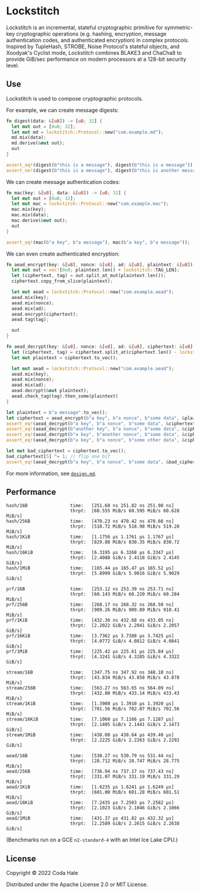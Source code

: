 # Lockstitch

Lockstitch is an incremental, stateful cryptographic primitive for symmetric-key cryptographic
operations (e.g.  hashing, encryption, message authentication codes, and authenticated encryption)
in complex protocols.  Inspired by TupleHash, STROBE, Noise Protocol's stateful objects, and
Xoodyak's Cyclist mode, Lockstitch combines BLAKE3 and ChaCha8 to provide GiB/sec performance on
modern processors at a 128-bit security level.

## Use

Lockstitch is used to compose cryptographic protocols.

For example, we can create message digests:

```rust
fn digest(data: &[u8]) -> [u8; 32] {
  let mut out = [0u8; 32];
  let mut md = lockstitch::Protocol::new("com.example.md");
  md.mix(data);
  md.derive(&mut out);
  out
}

assert_eq!(digest(b"this is a message"), digest(b"this is a message"));
assert_ne!(digest(b"this is a message"), digest(b"this is another message"));
```

We can create message authentication codes:

```rust
fn mac(key: &[u8], data: &[u8]) -> [u8; 32] {
  let mut out = [0u8; 32];
  let mut mac = lockstitch::Protocol::new("com.example.mac");
  mac.mix(key);
  mac.mix(data);
  mac.derive(&mut out);
  out
}

assert_eq!(mac(b"a key", b"a message"), mac(b"a key", b"a message"));
```

We can even create authenticated encryption:

```rust
fn aead_encrypt(key: &[u8], nonce: &[u8], ad: &[u8], plaintext: &[u8]) -> Vec<u8> {
  let mut out = vec![0u8; plaintext.len() + lockstitch::TAG_LEN];
  let (ciphertext, tag) = out.split_at_mut(plaintext.len());
  ciphertext.copy_from_slice(plaintext);

  let mut aead = lockstitch::Protocol::new("com.example.aead");
  aead.mix(key);
  aead.mix(nonce);
  aead.mix(ad);
  aead.encrypt(ciphertext);
  aead.tag(tag);

  out
}

fn aead_decrypt(key: &[u8], nonce: &[u8], ad: &[u8], ciphertext: &[u8]) -> Option<Vec<u8>> {
  let (ciphertext, tag) = ciphertext.split_at(ciphertext.len() - lockstitch::TAG_LEN);
  let mut plaintext = ciphertext.to_vec();

  let mut aead = lockstitch::Protocol::new("com.example.aead");
  aead.mix(key);
  aead.mix(nonce);
  aead.mix(ad);
  aead.decrypt(&mut plaintext);
  aead.check_tag(tag).then_some(plaintext)
}

let plaintext = b"a message".to_vec();
let ciphertext = aead_encrypt(b"a key", b"a nonce", b"some data", &plaintext);
assert_eq!(aead_decrypt(b"a key", b"a nonce", b"some data", &ciphertext), Some(plaintext));
assert_eq!(aead_decrypt(b"another key", b"a nonce", b"some data", &ciphertext), None);
assert_eq!(aead_decrypt(b"a key", b"another nonce", b"some data", &ciphertext), None);
assert_eq!(aead_decrypt(b"a key", b"a nonce", b"some other data", &ciphertext), None);

let mut bad_ciphertext = ciphertext.to_vec();
bad_ciphertext[5] ^= 1; // flip one bit
assert_eq!(aead_decrypt(b"a key", b"a nonce", b"some data", &bad_ciphertext), None);
```

For more information, see [`design.md`](design.md).

## Performance

```text
hash/16B                time:   [251.68 ns 251.82 ns 251.98 ns]
                        thrpt:  [60.555 MiB/s 60.595 MiB/s 60.628 MiB/s]
hash/256B               time:   [470.23 ns 470.42 ns 470.66 ns]
                        thrpt:  [518.72 MiB/s 518.98 MiB/s 519.20 MiB/s]
hash/1KiB               time:   [1.1756 µs 1.1761 µs 1.1767 µs]
                        thrpt:  [829.88 MiB/s 830.35 MiB/s 830.72 MiB/s]
hash/16KiB              time:   [6.3195 µs 6.3268 µs 6.3347 µs]
                        thrpt:  [2.4088 GiB/s 2.4118 GiB/s 2.4145 GiB/s]
hash/1MiB               time:   [165.44 µs 165.47 µs 165.52 µs]
                        thrpt:  [5.8999 GiB/s 5.9016 GiB/s 5.9029 GiB/s]

prf/16B                 time:   [253.12 ns 253.39 ns 253.71 ns]
                        thrpt:  [60.143 MiB/s 60.220 MiB/s 60.284 MiB/s]
prf/256B                time:   [268.17 ns 268.32 ns 268.50 ns]
                        thrpt:  [909.26 MiB/s 909.89 MiB/s 910.41 MiB/s]
prf/1KiB                time:   [432.36 ns 432.68 ns 433.05 ns]
                        thrpt:  [2.2022 GiB/s 2.2041 GiB/s 2.2057 GiB/s]
prf/16KiB               time:   [3.7362 µs 3.7388 µs 3.7425 µs]
                        thrpt:  [4.0772 GiB/s 4.0812 GiB/s 4.0841 GiB/s]
prf/1MiB                time:   [225.42 µs 225.61 µs 225.84 µs]
                        thrpt:  [4.3241 GiB/s 4.3285 GiB/s 4.3322 GiB/s]

stream/16B              time:   [347.75 ns 347.92 ns 348.10 ns]
                        thrpt:  [43.834 MiB/s 43.858 MiB/s 43.878 MiB/s]
stream/256B             time:   [563.27 ns 563.65 ns 564.09 ns]
                        thrpt:  [432.80 MiB/s 433.14 MiB/s 433.43 MiB/s]
stream/1KiB             time:   [1.3900 µs 1.3910 µs 1.3920 µs]
                        thrpt:  [701.56 MiB/s 702.07 MiB/s 702.56 MiB/s]
stream/16KiB            time:   [7.1060 µs 7.1166 µs 7.1287 µs]
                        thrpt:  [2.1405 GiB/s 2.1441 GiB/s 2.1473 GiB/s]
stream/1MiB             time:   [438.08 µs 438.64 µs 439.40 µs]
                        thrpt:  [2.2225 GiB/s 2.2263 GiB/s 2.2292 GiB/s]

aead/16B                time:   [530.27 ns 530.79 ns 531.44 ns]
                        thrpt:  [28.712 MiB/s 28.747 MiB/s 28.775 MiB/s]
aead/256B               time:   [736.94 ns 737.17 ns 737.43 ns]
                        thrpt:  [331.07 MiB/s 331.19 MiB/s 331.29 MiB/s]
aead/1KiB               time:   [1.6235 µs 1.6241 µs 1.6249 µs]
                        thrpt:  [601.00 MiB/s 601.28 MiB/s 601.51 MiB/s]
aead/16KiB              time:   [7.2435 µs 7.2503 µs 7.2582 µs]
                        thrpt:  [2.1023 GiB/s 2.1046 GiB/s 2.1066 GiB/s]
aead/1MiB               time:   [431.37 µs 431.82 µs 432.32 µs]
                        thrpt:  [2.2589 GiB/s 2.2615 GiB/s 2.2638 GiB/s]
```

(Benchmarks run on a GCE `n2-standard-4` with an Intel Ice Lake CPU.)

## License

Copyright © 2022 Coda Hale

Distributed under the Apache License 2.0 or MIT License.
